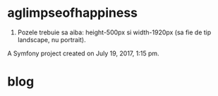aglimpseofhappiness
===================

1. Pozele trebuie sa aiba: height-500px si width-1920px (sa fie de tip landscape, nu portrait).

A Symfony project created on July 19, 2017, 1:15 pm.
# blog
